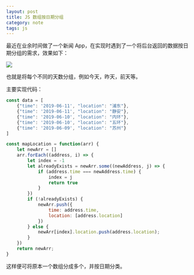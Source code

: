 ```yaml
---
layout: post
title: JS 数组按日期分组
category: note
tags: js
---
```


最近在业余时间做了一个新闻 App，在实现时遇到了一个将后台返回的数据按日期分组的需求，效果如下：

![](http://ww1.sinaimg.cn/large/007epDtPgy1g3wz9113vzj311s0lemzp.jpg)

也就是将每个不同的天数分组，例如今天，昨天，前天等。

主要实现代码：

```js
const data = [
    {"time": '2019-06-11', "location": "浦东"},
    {"time": '2019-06-11', "location": "静安"},
    {"time": '2019-06-10', "location": "内环"},
    {"time": '2019-06-10', "location": "五环"},
    {"time": '2019-06-09', "location": "苏州"}
]

const mapLocation = function(arr) {
    let newArr = []
    arr.forEach((address, i) => {
        let index = -1
        let alreadyExists = newArr.some((newAddress, j) => {
            if (address.time === newAddress.time) {
                index = j
                return true
            }
        })
        if (!alreadyExists) {
            newArr.push({
                time: address.time,
                location: [address.location]
            })
        } else {
            newArr[index].location.push(address.location);
        }
    })
    return newArr;
}
```

这样便可将原本一个数组分成多个，并按日期分类。